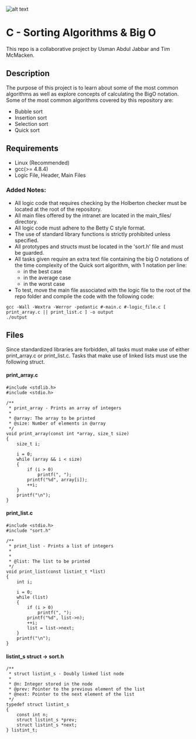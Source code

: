 ![alt text](https://www.geeksultd.com/wp-content/uploads/2020/06/Logo.png)

# C - Sorting Algorithms & Big O
This repo is a collaborative project by Usman Abdul Jabbar and Tim McMacken.

## Description
The purpose of this project is to learn about some of the most common algorithms as well as explore concepts of calculating the BigO notation.
Some of the most common algorithms covered by this repository are:
- Bubble sort
- Insertion sort
- Selection sort
- Quick sort

## Requirements
- Linux (Recommended)
- gcc(>= 4.8.4)
- Logic File, Header, Main Files

### Added Notes:
- All logic code that requires checking by the Holberton checker must be located at the root of the repository.
- All main files offered by the intranet are located in the main_files/ directory.
- All logic code must adhere to the Betty C style format.
- The use of standard library functions is strictly prohibited unless specified.
- All prototypes and structs must be located in the 'sort.h' file and must be guarded.
- All tasks given require an extra text file containing the big O notations of the time complexity of the Quick sort algorithm, with 1 notation per line:
  - in the best case
  - in the average case
  - in the worst case
- To test, move the main file associated with the logic file to the root of the repo folder and compile the code with the following code:
```
gcc -Wall -Wextra -Werror -pedantic #-main.c #-logic_file.c [ print_array.c || print_list.c ] -o output
./output
```

## Files
Since standardized libraries are forbidden, all tasks must make use of either print_array.c or print_list.c. Tasks that make use of linked lists must use the following struct.
#### print_array.c
```
#include <stdlib.h>
#include <stdio.h>

/**
 * print_array - Prints an array of integers
 *
 * @array: The array to be printed
 * @size: Number of elements in @array
 */
void print_array(const int *array, size_t size)
{
    size_t i;

    i = 0;
    while (array && i < size)
    {
        if (i > 0)
            printf(", ");
        printf("%d", array[i]);
        ++i;
    }
    printf("\n");
}
```

#### print_list.c
```
#include <stdio.h>
#include "sort.h"

/**
 * print_list - Prints a list of integers
 *
 *
 * @list: The list to be printed
 */
void print_list(const listint_t *list)
{
    int i;

    i = 0;
    while (list)
    {
        if (i > 0)
            printf(", ");
        printf("%d", list->n);
        ++i;
        list = list->next;
    }
    printf("\n");
}
```

#### listint_s struct -> sort.h
```
/**
 * struct listint_s - Doubly linked list node
 *
 * @n: Integer stored in the node
 * @prev: Pointer to the previous element of the list
 * @next: Pointer to the next element of the list
 */
typedef struct listint_s
{
    const int n;
    struct listint_s *prev;
    struct listint_s *next;
} listint_t;
```

